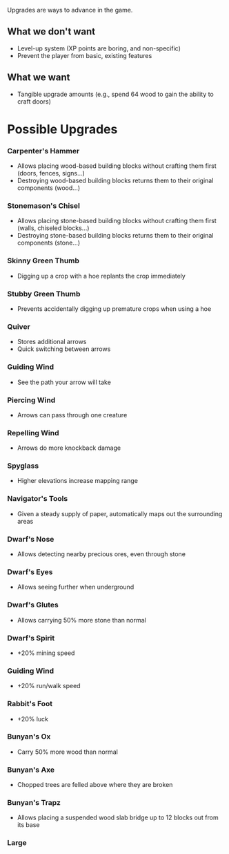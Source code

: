 Upgrades are ways to advance in the game.

## What we don't want
- Level-up system (XP points are boring, and non-specific)
- Prevent the player from basic, existing features
## What we want
- Tangible upgrade amounts (e.g., spend 64 wood to gain the ability to craft doors)

# Possible Upgrades
### Carpenter's Hammer
- Allows placing wood-based building blocks without crafting them first (doors, fences, signs...)
- Destroying wood-based building blocks returns them to their original components (wood...)
### Stonemason's Chisel
- Allows placing stone-based building blocks without crafting them first (walls, chiseled blocks...)
- Destroying stone-based building blocks returns them to their original components (stone...)
### Skinny Green Thumb
- Digging up a crop with a hoe replants the crop immediately
### Stubby Green Thumb
- Prevents accidentally digging up premature crops when using a hoe
### Quiver
- Stores additional arrows
- Quick switching between arrows
### Guiding Wind
- See the path your arrow will take
### Piercing Wind
- Arrows can pass through one creature
### Repelling Wind
- Arrows do more knockback damage
### Spyglass
- Higher elevations increase mapping range
### Navigator's Tools
- Given a steady supply of paper, automatically maps out the surrounding areas
### Dwarf's Nose
- Allows detecting nearby precious ores, even through stone
### Dwarf's Eyes
- Allows seeing further when underground
### Dwarf's Glutes
- Allows carrying 50% more stone than normal
### Dwarf's Spirit
- +20% mining speed
### Guiding Wind
- +20% run/walk speed
### Rabbit's Foot
- +20% luck
### Bunyan's Ox
- Carry 50% more wood than normal
### Bunyan's Axe
- Chopped trees are felled above where they are broken
### Bunyan's Trapz
- Allows placing a suspended wood slab bridge up to 12 blocks out from its base
### Large 
